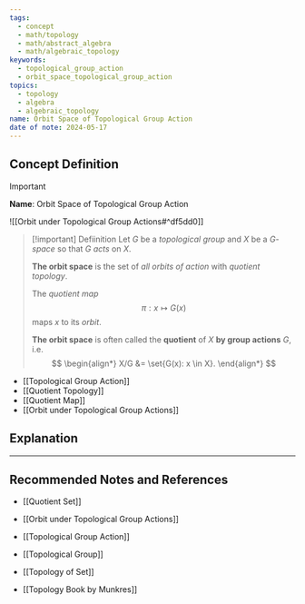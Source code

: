 ```yaml
---
tags:
  - concept
  - math/topology
  - math/abstract_algebra
  - math/algebraic_topology
keywords:
  - topological_group_action
  - orbit_space_topological_group_action
topics:
  - topology
  - algebra
  - algebraic_topology
name: Orbit Space of Topological Group Action
date of note: 2024-05-17
---
```


## Concept Definition

>[!important]
>**Name**: Orbit Space of Topological Group Action

![[Orbit under Topological Group Actions#^df5dd0]]



>[!important] Defiinition
>Let $G$ be a *topological group* and $X$ be a *$G$-space* so that $G$ *acts* on $X$. 
>
>**The orbit space** is the set of *all orbits of action* with *quotient topology*. 
>
>The *quotient map* $$\pi: x \mapsto G(x)$$ maps $x$ to its *orbit*. 
>
>**The orbit space** is often called the **quotient** of $X$ **by group actions** $G$, i.e. 
>$$
> \begin{align*}
> X/G &= \set{G(x): x \in X}.
> \end{align*}
>$$ 


- [[Topological Group Action]] 
- [[Quotient Topology]]
- [[Quotient Map]]
- [[Orbit under Topological Group Actions]]

## Explanation





-----------
##  Recommended Notes and References

- [[Quotient Set]]
  

- [[Orbit under Topological Group Actions]]
- [[Topological Group Action]]
- [[Topological Group]]
- [[Topology of Set]]

- [[Topology Book by Munkres]]